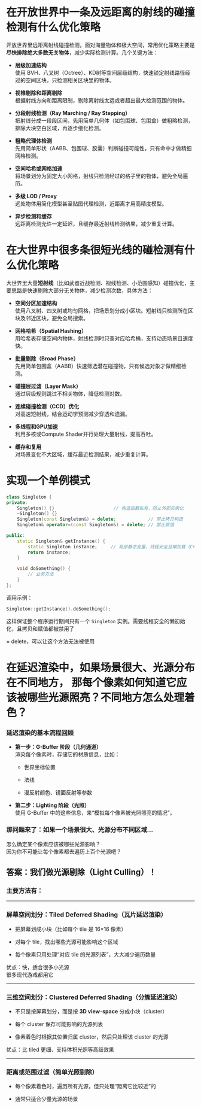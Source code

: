 # 在开放世界中一条及远距离的射线的碰撞检测有什么优化策略
开放世界里远距离射线碰撞检测，面对海量物体和极大空间，常用优化策略主要是**尽快排除绝大多数无关物体**，减少实际检测计算。几个关键方法：

-   **层级加速结构**  
    使用 BVH、八叉树（Octree）、KD树等空间层级结构，快速锁定射线路径经过的空间区块，只检测相关区块里的物体。
    
-   **视锥剔除和距离剔除**  
    根据射线方向和距离限制，剔除离射线太远或者超出最大检测范围的物体。
    
-   **分段射线检测（Ray Marching / Ray Stepping）**  
    把射线分成一段段区间，先用简单几何体（如包围球、包围盒）做粗略检测，排除大块空白区域，再逐步细化检测。
    
-   **粗略代理体检测**  
    先用简单形状（AABB、包围球、胶囊）判断碰撞可能性，只有命中才做精细网格检测。
    
-   **空间哈希或网格加速**  
    将场景划分为固定大小网格，射线只检测经过的格子里的物体，避免全局遍历。
    
-   **多级 LOD / Proxy**  
    远处物体用简化模型甚至贴图代理检测，近距离才用高精度模型。
    
-   **异步检测和缓存**  
    远距离检测允许一定延迟，且缓存最近射线检测结果，减少重复计算。

# 在大世界中很多条很短光线的碰检测有什么优化策略
大世界里大量**短射线**（比如武器近战检测、视线检测、小范围感知）碰撞优化，主要思路是快速剔除大部分无关物体，减少检测次数，具体方法：

-   **空间分区加速结构**  
    使用八叉树、四叉树或均匀网格，把场景划分成小区块。短射线只检测所在区块及邻近区块，避免全局搜索。
    
-   **网格哈希（Spatial Hashing）**  
    用哈希表存储空间内物体，射线检测时只查对应哈希桶，支持动态场景且速度快。
    
-   **批量剔除（Broad Phase）**  
    先用简单包围盒（AABB）快速筛选潜在碰撞物，只有候选对象才做精细检测。
    
-   **碰撞层过滤（Layer Mask）**  
    通过层级规则跳过不相关物体，降低检测对数。
    
-   **连续碰撞检测（CCD）优化**  
    对高速短射线，结合运动学预测减少穿透和遗漏。
    
-   **多线程和GPU加速**  
    利用多核或Compute Shader并行处理大量射线，提高吞吐。
    
-   **缓存和复用**  
    对场景变化不大区域，缓存最近检测结果，减少重复计算。
    
# 实现一个单例模式

```cpp
class Singleton {
private:
    Singleton() {}                      // 构造函数私有，防止外部实例化
    ~Singleton() {}
    Singleton(const Singleton&) = delete;            // 禁止拷贝构造
    Singleton& operator=(const Singleton&) = delete; // 禁止赋值

public:
    static Singleton& getInstance() {
        static Singleton instance;     // 局部静态变量，线程安全且懒加载（C++11起）
        return instance;
    }

    void doSomething() {
        // 业务方法
    }
};
```
调用示例：
```cpp
Singleton::getInstance().doSomething();
```
这样保证整个程序运行期间只有一个 `Singleton` 实例。需要线程安全的懒初始化，且拷贝和赋值都被禁用了

= delete，可以让这个方法无法被使用

# 在延迟渲染中，如果场景很大、光源分布在不同地方，  那每个像素如何知道它应该被哪些光源照亮？不同地方怎么处理着色？

### 延迟渲染的基本流程回顾
-   **第一步：G-Buffer 阶段（几何通道）**  
    渲染每个像素时，存储它的材质信息，比如：
    
    -   世界坐标位置
        
    -   法线
        
    -   漫反射颜色、镜面反射等参数
        
-   **第二步：Lighting 阶段（光照）**  
    使用 G-Buffer 中的这些信息，来“模拟每个像素被光照照亮的情况”。
    
### 那问题来了：如果一个场景很大、光源分布不同区域…

怎么确定某个像素应该被哪些光源影响？  
因为你不可能让每个像素都去遍历上百个光源吧？

## 答案：我们做**光源剔除（Light Culling）**！

### 主要方法有：

----------

### 屏幕空间划分：**Tiled Deferred Shading（瓦片延迟渲染）**

-   把屏幕划成小块（比如每个 tile 是 16×16 像素）
    
-   对每个 tile，找出哪些光源可能影响这个区域
    
-   每个像素只用处理“对应 tile 的光源列表”，大大减少遍历数量
    

优点：快，适合很多小光源  
很多现代游戏都用它

----------

### 三维空间划分：**Clustered Deferred Shading（分簇延迟渲染）**

-   不只是按屏幕划分，而是按 **3D view-space** 分成小块（cluster）
    
-   每个 cluster 保存可能影响的光源列表
    
-   像素着色时根据其位置归属 cluster，然后只处理该 cluster 的光源
    

优点：比 tiled 更细、支持体积光照等高级效果

----------

### 距离或范围过滤（简单光照剔除）

-   每个像素着色时，遍历所有光源，但只处理“距离它比较近”的
    
-   通常只适合少量光源的场景
<!--stackedit_data:
eyJoaXN0b3J5IjpbODI0NzIyMDI3XX0=
-->